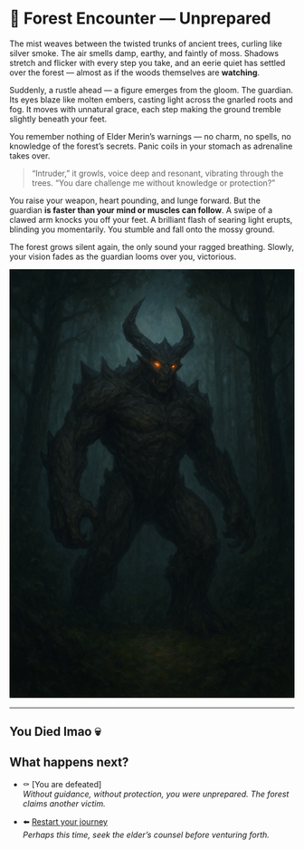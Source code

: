 # 🌲 Forest Encounter — Unprepared

The mist weaves between the twisted trunks of ancient trees, curling like silver smoke. The air smells damp, earthy, and faintly of moss. Shadows stretch and flicker with every step you take, and an eerie quiet has settled over the forest — almost as if the woods themselves are **watching**.

Suddenly, a rustle ahead — a figure emerges from the gloom. The guardian. Its eyes blaze like molten embers, casting light across the gnarled roots and fog. It moves with unnatural grace, each step making the ground tremble slightly beneath your feet.

You remember nothing of Elder Merin’s warnings — no charm, no spells, no knowledge of the forest’s secrets. Panic coils in your stomach as adrenaline takes over.

> “Intruder,” it growls, voice deep and resonant, vibrating through the trees.
> “You dare challenge me without knowledge or protection?”

You raise your weapon, heart pounding, and lunge forward. But the guardian **is faster than your mind or muscles can follow**. A swipe of a clawed arm knocks you off your feet. A brilliant flash of searing light erupts, blinding you momentarily. You stumble and fall onto the mossy ground.

The forest grows silent again, the only sound your ragged breathing. Slowly, your vision fades as the guardian looms over you, victorious.

![ ](images/him.png "Him")

---

## You Died lmao 💀

## What happens next?

- ⚰️ [You are defeated]  
*Without guidance, without protection, you were unprepared. The forest claims another victim.*

- ⬅️ [Restart your journey](start.md)  
*Perhaps this time, seek the elder’s counsel before venturing forth.*